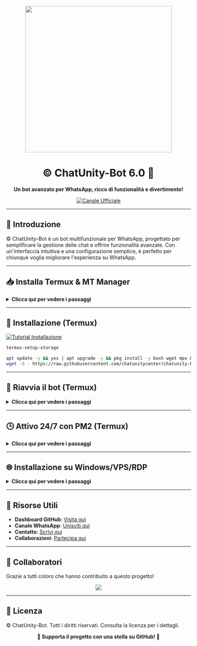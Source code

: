 <p align="center">
  <img src="https://i.ibb.co/9mWwC5PP/Whats-App-Image-2025-07-06-at-23-32-06.jpg" width="400">
</p>

<h1 align="center">© ChatUnity-Bot 6.0 🤖</h1>
<p align="center"><strong>Un bot avanzato per WhatsApp, ricco di funzionalità e divertimento!</strong></p>

<p align="center">
  <a href="https://whatsapp.com/channel/0029VaZVlJZHwXb8naJBQN0J">
    <img src="https://img.shields.io/badge/Canale_Ufficiale-black?style=for-the-badge&logo=whatsapp" alt="Canale Ufficiale">
  </a>
</p>

---

## 📌 Introduzione

© ChatUnity-Bot è un bot multifunzionale per WhatsApp, progettato per semplificare la gestione delle chat e offrire funzionalità avanzate. Con un'interfaccia intuitiva e una configurazione semplice, è perfetto per chiunque voglia migliorare l'esperienza su WhatsApp.

---

## 📥 Installa Termux & MT Manager

<details>
  <summary><b>Clicca qui per vedere i passaggi</b></summary>

👉🏻 [Scarica Termux (MediaFire)](https://www.mediafire.com/file/0npdmv51pnttps0/com.termux_0.119.1-119_minAPI21(arm64-v8a,armeabi-v7a,x86,x86_64)(nodpi)_apkmirror.com.apk/)

👉🏻 [Scarica MT Manager](https://mt-manager.en.softonic.com/android)

</details>

---

## 🚀 Installazione (Termux)

[![Tutorial Installazione](https://img.shields.io/badge/Tutorial-Installazione-FF0000?style=for-the-badge&logo=youtube&logoColor=white)](https://youtube.com/shorts/qek7wWadhtI?feature=share)

```bash
termux-setup-storage
```
```bash
apt update -y && yes | apt upgrade -y && pkg install -y bash wget mpv && \
wget -O - https://raw.githubusercontent.com/chatunitycenter/chatunity-bot/main/chatunity.sh | bash
```
---

## 🔄 Riavvia il bot (Termux)

<details>
<summary><b>Clicca qui per vedere i passaggi</b></summary>

```bash
cd chatunity-bot
rm -rf Sessioni
npm start
```

</details>

---

## 🕒 Attivo 24/7 con PM2 (Termux)

<details>
<summary><b>Clicca qui per vedere i passaggi</b></summary>

```bash
npm i -g pm2
pm2 start index.js
pm2 save
pm2 logs
```

</details>

---

## 🌐 Installazione su Windows/VPS/RDP

<details>
<summary><b>Clicca qui per vedere i passaggi</b></summary>

1. Scarica:
   - [Git](https://git-scm.com/downloads)
   - [NodeJS](https://nodejs.org/en/download)
   - [FFmpeg](https://ffmpeg.org/download.html)
   - [ImageMagick](https://imagemagick.org/script/download.php)

2. Clona e installa:
   ```bash
   git clone https://github.com/chatunitycenter/chatunity-bot
   cd chatunity-bot
   npm install
   npm update
   npm start
   ```

</details>

---

## 📂 Risorse Utili

- **Dashboard GitHub**: [Visita qui](https://github.com/chatunity-bot)
- **Canale WhatsApp**: [Unisciti qui](https://whatsapp.com/channel/0029VaZVlJZHwXb8naJBQN0J)
- **Contatto**: [Scrivi qui](https://wa.me/393515533859)
- **Collaborazioni**: [Partecipa qui](https://whatsapp.com/channel/0029Vb1C4od5vKA35u1Mqc06)

---

## 👥 Collaboratori

Grazie a tutti coloro che hanno contribuito a questo progetto!

<p align="center">
  <a href="https://github.com/chatunitycenter/chatunity-bot/graphs/contributors">
    <img src="https://contrib.rocks/image?repo=chatunitycenter/chatunity-bot"/>
  </a>
</p>

---

## 📜 Licenza

© ChatUnity-Bot. Tutti i diritti riservati. Consulta la licenza per i dettagli.

<p align="center"><strong>🌟 Supporta il progetto con una stella su GitHub! 🌟</strong></p>
